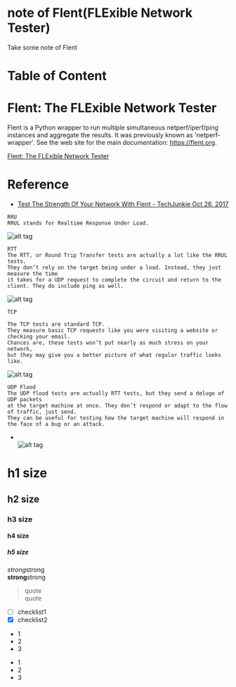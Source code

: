 # note of Flent(FLExible Network Tester)
Take some note of Flent

# Table of Content

# Flent: The FLExible Network Tester  
Flent is a Python wrapper to run multiple simultaneous netperf/iperf/ping instances and aggregate the results. It was previously known as 'netperf-wrapper'. See the web site for the main documentation: https://flent.org.  

[Flent: The FLExible Network Tester](https://flent.org/contents.html)  

# Reference  
* [Test The Strength Of Your Network With Flent - TechJunkie Oct 26, 2017](https://www.techjunkie.com/test-strength-network-flent/)  
```
RRU
RRUL stands for Realtime Response Under Load.  
```
![alt tag](https://i2.wp.com/www.techjunkie.com/wp-content/uploads/2017/10/flent-rrul-torrent.jpg?resize=690%2C453&ssl=1)  
```
RTT
The RTT, or Round Trip Transfer tests are actually a lot like the RRUL tests. 
They don’t rely on the target being under a load. Instead, they just measure the time 
it takes for a UDP request to complete the circuit and return to the client. They do include ping as well.
```
![alt tag](https://i1.wp.com/www.techjunkie.com/wp-content/uploads/2017/10/flent-rtt-fair.jpg?resize=690%2C455&ssl=1)  
```
TCP

The TCP tests are standard TCP. 
They measure basic TCP requests like you were visiting a website or checking your email. 
Chances are, these tests won’t put nearly as much stress on your network, 
but they may give you a better picture of what regular traffic looks like.
```
![alt tag](https://i0.wp.com/www.techjunkie.com/wp-content/uploads/2017/10/flent-tcp12-to-wired.jpg?resize=690%2C361&ssl=1)  
```
UDP Flood
The UDP flood tests are actually RTT tests, but they send a deluge of UDP packets 
at the target machine at once. They don’t respond or adapt to the flow of traffic, just send. 
They can be useful for testing how the target machine will respond in the face of a bug or an attack.
```

* []()  
![alt tag]()  

# h1 size

## h2 size

### h3 size

#### h4 size

##### h5 size

*strong*strong  
**strong**strong  

> quote  
> quote

- [ ] checklist1
- [x] checklist2

* 1
* 2
* 3

- 1
- 2
- 3